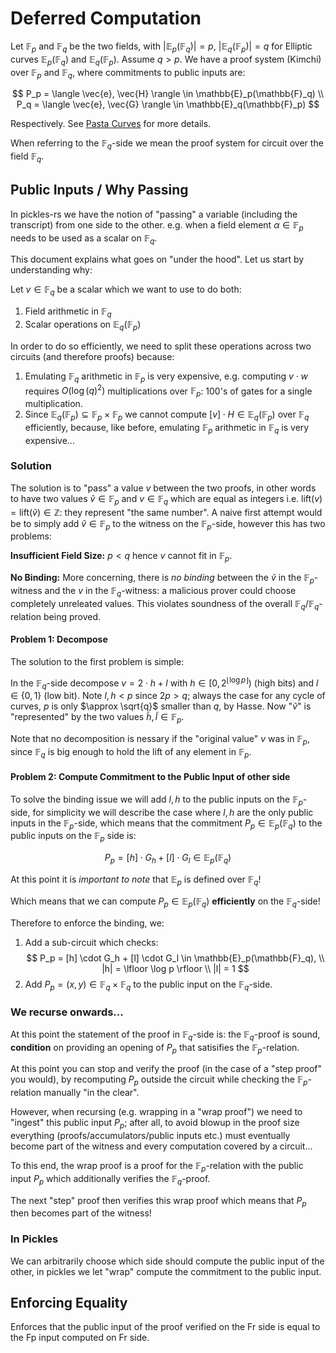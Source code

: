 # Deferred Computation

Let $\mathbb{F}_p$ and $\mathbb{F}_q$ be the two fields, with $|\mathbb{E}_p(\mathbb{F}_q)| = p$, $|\mathbb{E}_q(\mathbb{F}_p)| = q$ for Elliptic curves $\mathbb{E}_p(\mathbb{F}_q)$ and $\mathbb{E}_q(\mathbb{F}_p)$. Assume $q > p$.  We have a proof system (Kimchi) over $\mathbb{F}_p$ and $\mathbb{F}_q$, where commitments to public inputs are:

$$
P_p = \langle \vec{e}, \vec{H} \rangle \in \mathbb{E}_p(\mathbb{F}_q) \\
P_q = \langle \vec{e}, \vec{G} \rangle \in \mathbb{E}_q(\mathbb{F}_p)
$$

Respectively. See [Pasta Curves](../specs/pasta.html) for more details.

When referring to the $\mathbb{F}_q$-side we mean the proof system for circuit over the field $\mathbb{F}_q$.

## Public Inputs / Why Passing

In pickles-rs we have the notion of "passing" a variable (including the transcript) from one side to the other. e.g. when a field element $\alpha \in \mathbb{F}_p$ needs to be used as a scalar on $\mathbb{F}_q$.

This document explains what goes on "under the hood". Let us start by understanding why:

Let $v \in \mathbb{F}_q$ be a scalar which we want to use to do both:

1. Field arithmetic in $\mathbb{F}_q$
2. Scalar operations on $\mathbb{E}_q(\mathbb{F}_p)$

In order to do so efficiently, we need to split these operations across two circuits (and therefore proofs) because:

1. Emulating $\mathbb{F}_q$ arithmetic in $\mathbb{F}_p$ is very expensive, e.g. computing $v \cdot w$ requires $O(\log(q)^2)$ multiplications over $\mathbb{F}_p$: 100's of gates for a single multiplication.
2. Since $\mathbb{E}_q(\mathbb{F}_p) \subseteq \mathbb{F}_p \times \mathbb{F}_p$ we cannot compute $[v] \cdot H \in \mathbb{E}_q(\mathbb{F}_p)$ over $\mathbb{F}_q$ efficiently, because, like before, emulating $\mathbb{F}_p$ arithmetic in $\mathbb{F}_q$ is very expensive...

### Solution

The solution is to "pass" a value $v$ between the two proofs, in other words to have two values $\tilde{v} \in \mathbb{F}_p$ and $v \in \mathbb{F}_q$ which are equal as integers i.e. $\text{lift}(v) = \text{lift}(\tilde{v}) \in \mathbb{Z}$: they represent "the same number". A naive first attempt would be to simply add $\tilde{v} \in \mathbb{F}_p$ to the witness on the $\mathbb{F}_p$-side, however this has two problems:

**Insufficient Field Size:** $p < q$ hence $v$ cannot fit in $\mathbb{F}_p$.

**No Binding:** More concerning, there is *no binding* between the $\tilde{v}$ in the $\mathbb{F}_p$-witness and the $v$ in the $\mathbb{F}_q$-witness: a malicious prover could choose completely unreleated values. This violates soundness of the overall $\mathbb{F}_q/\mathbb{F}_q$-relation being proved.

#### Problem 1: Decompose

The solution to the first problem is simple:

In the $\mathbb{F}_q$-side decompose $v = 2 \cdot h + l$ with $h \in [0, 2^{\lfloor \log p \rfloor})$ (high bits) and $l \in \{ 0, 1 \}$ (low bit). Note $l, h < p$ since $2 p > q$; always the case for any cycle of curves, $p$ is only $\approx \sqrt{q}$ smaller than $q$, by Hasse. Now "$\tilde{v}$" is "represented" by the two values $\tilde{h}, \tilde{l} \in \mathbb{F}_p$.

Note that no decomposition is nessary if the "original value" $v$ was in $\mathbb{F}_p$, since $\mathbb{F}_q$ is big enough to hold the lift of any element in $\mathbb{F}_p$.

#### Problem 2: Compute Commitment to the Public Input of other side

To solve the binding issue we will add $l, h$ to the public inputs on the $\mathbb{F}_p$-side, for simplicity we will describe the case where $l, h$ are the only public inputs in the $\mathbb{F}_p$-side, which means that the commitment $P_p \in \mathbb{E}_p(\mathbb{F}_q)$ to the public inputs on the $\mathbb{F}_p$ side is:

$$
P_p = [h] \cdot G_h + [l] \cdot G_l \in \mathbb{E}_p(\mathbb{F}_q)
$$

At this point it is *important to note* that $\mathbb{E}_p$ is defined over $\mathbb{F}_q$!

Which means that we can compute $P_p \in \mathbb{E}_p(\mathbb{F}_q)$ **efficiently** on the $\mathbb{F}_q$-side!

Therefore to enforce the binding, we:

1. Add a sub-circuit which checks:
$$
P_p = [h] \cdot G_h + [l] \cdot G_l \in \mathbb{E}_p(\mathbb{F}_q), \\
|h| = \lfloor \log p \rfloor \\
|l| = 1
$$
2. Add $P_p = (x, y) \in \mathbb{F}_q \times \mathbb{F}_q$ to the public input on the $\mathbb{F}_q$-side.

### We recurse onwards...

At this point the statement of the proof in $\mathbb{F}_q$-side is: the $\mathbb{F}_q$-proof is sound, __condition__ on providing an opening of $P_p$ that satisifies the $\mathbb{F}_p$-relation.

At this point you can stop and verify the proof (in the case of a "step proof" you would), by recomputing $P_p$ outside the circuit while checking the $\mathbb{F}_p$-relation manually "in the clear".

However, when recursing (e.g. wrapping in a "wrap proof") we need to "ingest" this public input $P_p$; after all, to avoid blowup in the proof size everything (proofs/accumulators/public inputs etc.) must eventually become part of the witness and every computation covered by a circuit...

To this end, the wrap proof is a proof for the $\mathbb{F}_p$-relation with the public input $P_p$ which additionally verifies the $\mathbb{F}_q$-proof.

The next "step" proof then verifies this wrap proof which means that $P_p$ then becomes part of the witness!

### In Pickles

We can arbitrarily choose which side should compute the public input of the other, in pickles we let "wrap" compute the commitment to the public input.

## Enforcing Equality

Enforces that the public input of the proof verified on the Fr side is equal to the Fp input computed on Fr side.
